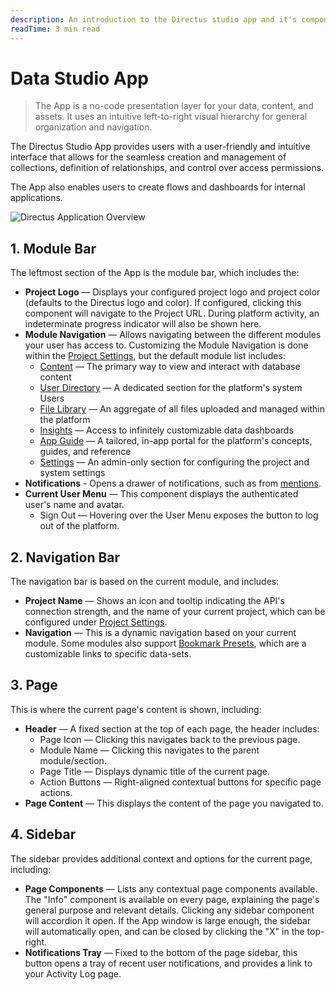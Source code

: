 ```yaml
---
description: An introduction to the Directus studio app and it's components.
readTime: 3 min read
---
```


# Data Studio App

> The App is a no-code presentation layer for your data, content, and assets. It uses an intuitive left-to-right visual
> hierarchy for general organization and navigation.

The Directus Studio App provides users with a user-friendly and intuitive interface that allows for the seamless
creation and management of collections, definition of relationships, and control over access permissions.

The App also enables users to create flows and dashboards for internal applications.

<img src="https://cdn.directus.io/docs/v9/app-guide/overview/app-overview-20220810A.svg" alt="Directus Application Overview" class="no-shadow" />

## 1. Module Bar

The leftmost section of the App is the module bar, which includes the:

- **Project Logo** — Displays your configured project logo and project color (defaults to the Directus logo and color).
  If configured, clicking this component will navigate to the Project URL. During platform activity, an indeterminate
  progress indicator will also be shown here.
- **Module Navigation** — Allows navigating between the different modules your user has access to. Customizing the
  Module Navigation is done within the [Project Settings](/app/settings), but the default module list includes:
  - [Content](/app/content/collections) — The primary way to view and interact with database content
  - [User Directory](/app/user-directory) — A dedicated section for the platform's system Users
  - [File Library](/app/file-library) — An aggregate of all files uploaded and managed within the platform
  - [Insights](/app/insights) — Access to infinitely customizable data dashboards
  - [App Guide](/app/overview) — A tailored, in-app portal for the platform's concepts, guides, and reference
  - [Settings](/app/settings) — An admin-only section for configuring the project and system settings
- **Notifications** - Opens a drawer of notifications, such as from [mentions](/app/content/items#mentions).
- **Current User Menu** — This component displays the authenticated user's name and avatar.
  - Sign Out — Hovering over the User Menu exposes the button to log out of the platform.

## 2. Navigation Bar

The navigation bar is based on the current module, and includes:

- **Project Name** — Shows an icon and tooltip indicating the API's connection strength, and the name of your current
  project, which can be configured under [Project Settings](/app/settings).
- **Navigation** — This is a dynamic navigation based on your current module. Some modules also support
  [Bookmark Presets](/getting-started/glossary#presets), which are a customizable links to specific data-sets.

## 3. Page

This is where the current page's content is shown, including:

- **Header** — A fixed section at the top of each page, the header includes:
  - Page Icon — Clicking this navigates back to the previous page.
  - Module Name — Clicking this navigates to the parent module/section.
  - Page Title — Displays dynamic title of the current page.
  - Action Buttons — Right-aligned contextual buttons for specific page actions.
- **Page Content** — This displays the content of the page you navigated to.

## 4. Sidebar

The sidebar provides additional context and options for the current page, including:

- **Page Components** — Lists any contextual page components available. The "Info" component is available on every page,
  explaining the page's general purpose and relevant details. Clicking any sidebar component will accordion it open. If
  the App window is large enough, the sidebar will automatically open, and can be closed by clicking the "X" in the
  top-right.
- **Notifications Tray** — Fixed to the bottom of the page sidebar, this button opens a tray of recent user
  notifications, and provides a link to your Activity Log page.
